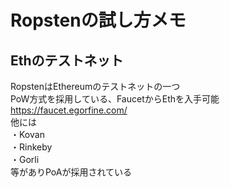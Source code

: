 # Ropstenの試し方メモ
## Ethのテストネット
RopstenはEthereumのテストネットの一つ  
PoW方式を採用している、FaucetからEthを入手可能  
https://faucet.egorfine.com/  
他には  
・Kovan  
・Rinkeby  
・Gorli  
等がありPoAが採用されている  
